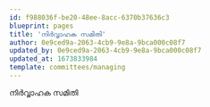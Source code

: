 ```yaml
---
id: f988036f-be20-48ee-8acc-6370b37636c3
blueprint: pages
title: 'നിർവ്വാഹക സമിതി'
author: 0e9ced9a-2063-4cb9-9e8a-9bca000c08f7
updated_by: 0e9ced9a-2063-4cb9-9e8a-9bca000c08f7
updated_at: 1673833984
template: committees/managing
---
```

നിർവ്വാഹക സമിതി